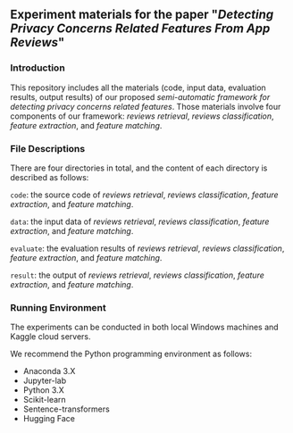 ## Experiment materials for the paper "*Detecting Privacy Concerns Related Features From App Reviews*"

### Introduction

This repository includes all the materials (code, input data, evaluation results, output results) of our proposed *semi-automatic framework for detecting privacy concerns related features*. Those materials involve four components of our framework: *reviews retrieval*, *reviews classification*, *feature extraction*, and *feature matching*.

### File Descriptions

There are four directories in total, and the content of each directory is described as follows:

`code`: the source code of *reviews retrieval*, *reviews classification*, *feature extraction*, and *feature matching*.

`data`: the input data of *reviews retrieval*, *reviews classification*, *feature extraction*, and *feature matching*.

`evaluate`: the evaluation results of *reviews retrieval*, *reviews classification*, *feature extraction*, and *feature matching*.

`result`: the output of *reviews retrieval*, *reviews classification*, *feature extraction*, and *feature matching*.

### Running Environment

The experiments can be conducted in both local Windows machines and Kaggle cloud servers.

We recommend the Python programming environment as follows:

- Anaconda 3.X
- Jupyter-lab
- Python 3.X
- Scikit-learn
- Sentence-transformers
- Hugging Face

